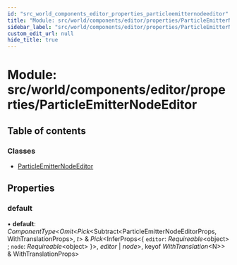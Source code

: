 ```yaml
---
id: "src_world_components_editor_properties_particleemitternodeeditor"
title: "Module: src/world/components/editor/properties/ParticleEmitterNodeEditor"
sidebar_label: "src/world/components/editor/properties/ParticleEmitterNodeEditor"
custom_edit_url: null
hide_title: true
---
```


# Module: src/world/components/editor/properties/ParticleEmitterNodeEditor

## Table of contents

### Classes

- [ParticleEmitterNodeEditor](../classes/src_world_components_editor_properties_particleemitternodeeditor.particleemitternodeeditor.md)

## Properties

### default

• **default**: *ComponentType*<*Omit*<*Pick*<Subtract<ParticleEmitterNodeEditorProps, WithTranslationProps\>, *t*\> & *Pick*<InferProps<{ `editor`: *Requireable*<object\> ; `node`: *Requireable*<object\>  }\>, *editor* \| *node*\>, keyof *WithTranslation*<N\>\> & WithTranslationProps\>

